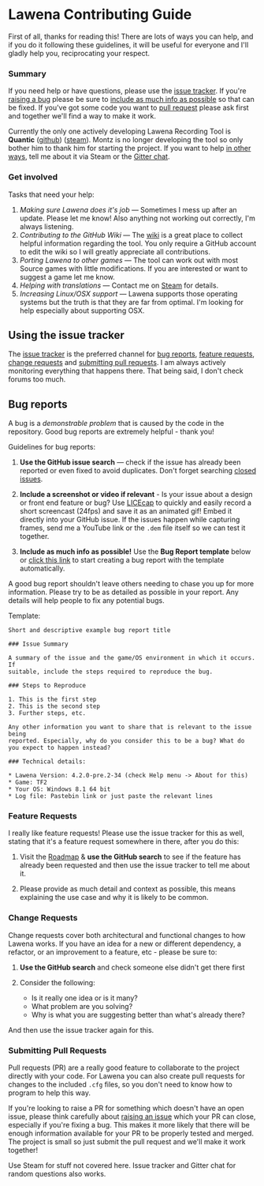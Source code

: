 # Lawena Contributing Guide

First of all, thanks for reading this! There are lots of ways you can help, and if you do it following these guidelines, it will be useful for everyone and I'll gladly help you, reciprocating your respect.

### Summary

If you need help or have questions, please use the [issue tracker](#issues). If you're [raising a bug](#bugs) please be sure to [include as much info as possible](#bug-template) so that can be fixed. If you've got some code you want to [pull request](#pull-requests) please ask first and together we'll find a way to make it work.

Currently the only one actively developing Lawena Recording Tool is **Quantic** ([github](https://github.com/quanticc)) ([steam](http://steamcommunity.com/profiles/76561198012092861/)). Montz is no longer developing the tool so only bother him to thank him for starting the project. If you want to help [in other ways](#get-involved), tell me about it via Steam or the [Gitter chat](https://gitter.im/iabarca/lawena-recording-tool).

<a name="get-involved"></a>
### Get involved

Tasks that need your help:

1. *Making sure Lawena does it's job* &mdash; Sometimes I mess up after an update. Please let me know! Also anything not working out correctly, I'm always listening.
2. *Contributing to the GitHub Wiki* &mdash; The [wiki](https://github.com/quanticc/lawena-recording-tool/wiki) is a great place to collect helpful information regarding the tool. You only require a GitHub account to edit the wiki so I will greatly appreciate all contributions.
3. *Porting Lawena to other games* &mdash; The tool can work out with most Source games with little modifications. If you are interested or want to suggest a game let me know.
4. *Helping with translations* &mdash; Contact me on [Steam](http://steamcommunity.com/profiles/76561198012092861/) for details.
5. *Increasing Linux/OSX support* &mdash; Lawena supports those operating systems but the truth is that they are far from optimal. I'm looking for help especially about supporting OSX.

<a name="issues"></a>
## Using the issue tracker

The [issue tracker](https://github.com/quanticc/lawena-recording-tool/issues) is
the preferred channel for [bug reports](#bugs), [feature requests](#features), [change requests](#changes) and [submitting pull requests](#pull-requests). I am always actively monitoring everything that happens there. That being said, I don't check forums too much.

<a name="bugs"></a>
## Bug reports

A bug is a _demonstrable problem_ that is caused by the code in the repository.
Good bug reports are extremely helpful - thank you!

Guidelines for bug reports:

1. **Use the GitHub issue search** &mdash; check if the issue has already been
   reported or even fixed to avoid duplicates. Don't forget searching [closed issues](https://github.com/quanticc/lawena-recording-tool/issues?q=is%3Aissue+is%3Aclosed).

2. **Include a screenshot or video if relevant** - Is your issue about a design or front end feature or bug? Use [LICEcap](http://www.cockos.com/licecap/) to quickly and easily record a short screencast (24fps) and save it as an animated gif! Embed it directly into your GitHub issue. If the issues happen while capturing frames, send me a YouTube link or the ``.dem`` file itself so we can test it together.

3. **Include as much info as possible!** Use the **Bug Report template** below or [click this link](https://github.com/quanticc/lawena-recording-tool/issues/new?title=Bug%3A&body=%23%23%23%20Issue%20Summary%0A%0A%23%23%23%20Steps%20to%20Reproduce%0A%0A1.%20This%20is%20the%20first%20step%0A%0AThis%20is%20a%20bug%20because...%0A%0A%23%23%23%20Technical%20details%0A%0A*%20Lawena%20Version%3A%20INSERT%20VERSION%20OR%20COMMIT%20REF%0A*%20Game%3A%20%0A*%20Your%20OS%3A%20%0A*%20Log%20file%3A%20) to start creating a bug report with the template automatically.

A good bug report shouldn't leave others needing to chase you up for more information. Please try to be as detailed as possible in your report. Any details will help people to fix any potential bugs.

<a name="bug-template"></a>
Template:
```
Short and descriptive example bug report title

### Issue Summary

A summary of the issue and the game/OS environment in which it occurs. If
suitable, include the steps required to reproduce the bug.

### Steps to Reproduce

1. This is the first step
2. This is the second step
3. Further steps, etc.

Any other information you want to share that is relevant to the issue being
reported. Especially, why do you consider this to be a bug? What do you expect to happen instead?

### Technical details:

* Lawena Version: 4.2.0-pre.2-34 (check Help menu -> About for this)
* Game: TF2
* Your OS: Windows 8.1 64 bit
* Log file: Pastebin link or just paste the relevant lines
```

<a name="features"></a>
### Feature Requests

I really like feature requests! Please use the issue tracker for this as well, stating that it's a feature request somewhere in there, after you do this:

1. Visit the [Roadmap](https://github.com/iabarca/lawena-recording-tool/wiki/Roadmap) & **use the GitHub search** to see if the feature has already been requested and then use the issue tracker to tell me about it.

2. Please provide as much detail and context as possible, this means explaining the use case and why it is likely to be common.

<a name="changes"></a>
### Change Requests

Change requests cover both architectural and functional changes to how Lawena works. If you have an idea for a new or different dependency, a refactor, or an improvement to a feature, etc - please be sure to:

1. **Use the GitHub search** and check someone else didn't get there first

2. Consider the following:
	- Is it really one idea or is it many?
	- What problem are you solving?
	- Why is what you are suggesting better than what's already there?

And then use the issue tracker again for this.

<a name="pull-requests"></a>
### Submitting Pull Requests

Pull requests (PR) are a really good feature to collaborate to the project directly with your code. For Lawena you can also create pull requests for changes to the included ``.cfg`` files, so you don't need to know how to program to help this way.

If you're looking to raise a PR for something which doesn't have an open issue, please think carefully about [raising an issue](#raising-issues) which your PR can close, especially if you're fixing a bug. This makes it more likely that there will be enough information available for your PR to be properly tested and merged. The project is small so just submit the pull request and we'll make it work together!

Use Steam for stuff not covered here. Issue tracker and Gitter chat for random questions also works.
